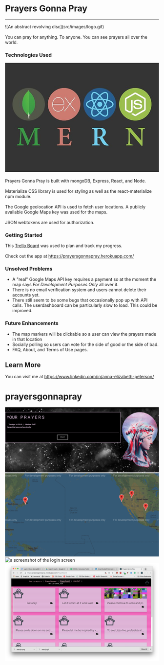 # Prayers Gonna Pray
<hr>
![An abstract revolving disc](src/images/logo.gif)
<br><br>
You can pray for anything. To anyone. You can see prayers all over the world. 

### Technologies Used

![a pricture of logos for MongoDB, Express, React, and Node](src/images/mern.png)
<br><br>
Prayers Gonna Pray is built with mongoDB, Express, React, and Node. 
<br><br>
Materialize CSS library is used for styling as well as the react-materialize npm module. 
<br><br>
The Google geolocation API is used to fetch user locations. 
A publicly available Google Maps key was used for the maps. 
<br><br>
JSON webtokens are used for authorization. 


### Getting Started

This [Trello Board](https://trello.com/b/ftzzpf8q/prayers-gonna-pray) was used to plan and track my progress. 
<br><br>
Check out the app at <https://prayersgonnapray.herokuapp.com/>

### Unsolved Problems
- A "real" Google Maps API key requires a payment so at the moment the map says *For Development Purposes Only* all over it.
- There is no email verification system and users cannot delete their accounts yet. 
- There still seem to be some bugs that occasionally pop up with API calls. The userdashboard can be particularly slow to load. This could be improved. 

### Future Enhancements
- The map markers will be clickable so a user can view the prayers made in that location
- Socially polling so users can vote for the side of good or the side of bad. 
- FAQ, About, and Terms of Use pages. 


## Learn More
You can visit me at <https://www.linkedin.com/in/anna-elizabeth-peterson/> 

# prayersgonnapray
![a screenshot of the userdash](src/images/userdash.png)
![a screenshot of the map](src/images/map.png)
![a screenshot of the login screen](src/images/login.png)
![a screenshot of the prayerboad](src/images/prayerboard.png)
